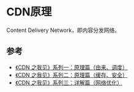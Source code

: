 # CDN原理

Content Delivery Network，即内容分发网络。

## 参考

* [《CDN 之我见》系列一：原理篇（由来、调度）](https://yq.aliyun.com/articles/577708?spm=a2c4e.11153940.blogcont599253.17.7fd0198egjTukm)
* [《CDN 之我见》系列二：原理篇（缓存、安全）](https://yq.aliyun.com/articles/599253?spm=a2c4e.11153940.blogcont577708.18.584527faRxtSJo)
* [《CDN 之我见》系列三：详解篇（网络优化）](https://yq.aliyun.com/articles/604600?spm=a2c4e.11153940.blogcont599253.29.6be1198e1a1mwJ)